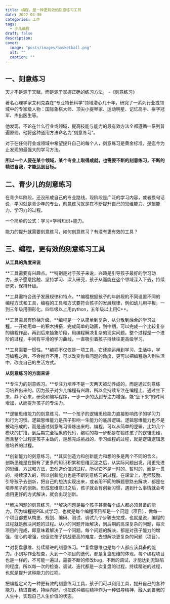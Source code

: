 ```yaml
---
title: 编程，是一种更有效的刻意练习工具
date: 2022-04-30
categories: 工作
tags:
  - 少儿编程
draft: false
description: 
cover: 
  image: "posts/images/basketball.png"
  alt: ""
  caption: ""
---
```

## 一、刻意练习

天才不是源于天赋，而是源于掌握正确的练习方法。 -《刻意练习》

著名心理学家艾利克森在“专业特长科学”领域潜心几十年，研究了一系列行业或领域中的专家级人物：国际象棋大师、顶尖小提琴家、运动明星、记忆高手、拼字冠军、杰出医生等。

他发现，不论在什么行业或领域，提高技能与能力的最有效方法全都遵循一系列普遍原则，他将这种通用方法命名为“刻意练习”。

对于在任何行业或领域中希望提升自己的每个人，刻意练习是黄金标准，是迄今为止发现的最强大的学习方法。

**所以一个人要在某个领域，某个专业上取得成就，也需要不断的刻意练习，不断的精进自我，才能达到目标。**

## 二、青少儿的刻意练习

在青少年阶段，还没形成自己的专业路线，现阶段是广泛的学习内容，或者换句话说，学习就是青少年的专业，刻意练习就是在不断提升自己的思维能力、逻辑能力、学习力的过程。

一个简单的公式：学习=学科知识+能力。

能力的提升就需要刻意练习，如何刻意练习？有没有更有效的工具？

## 三、编程，更有效的刻意练习工具

**从工具的角度来说**

**工具需要有兴趣点。**特别是对于孩子来说，兴趣是引导孩子最好的学习动力，孩子愿意接触、坚持学习、深入研究，孩子从而能在这个领域深入下去，持续研究，保持升级。

**工具需符合孩子发展规律和特点。**编程根据孩子的年龄段的不同设置不同的编程方式和工具，编程的工具和方式要符合孩子的发展规律，例如幼儿用平板，一到三年级用图形化，四年级以上用python，五年级以上用C++。

**工具需具有阶梯升级。**编程是一个从简单到复杂，从分散到融合的学习过程。一开始用单一的积木拼搭，完成简单的动画，到中期，可以完成一个比较复杂的编程作品，再到后来抽象阶段，用编程解决复杂的现实问题。整个过程是一个进阶的过程，中间有平滑的学习曲线，一直吸引着孩子持续往更高级学习。

**工具需要一惯性。**编程不仅仅是一项工具，它还能运用到学习、生活中，学习编程之后，不会抛弃不用，可以改变你看问题的角度，更可以把编程融入到生活中，改变自己的生活方式。

**从刻意练习的方面来讲**

**专注力的刻意练习。**专注力培养不是一天两天被动养成的，而是通过刻意练习培养出来的。因为孩子对少儿编程有兴趣，所以会持续专注在编程上。通过坐下来，静下心来，研究和编写程序，一步一步的达到专注力增强，能“坐下来”的时间增加，从而提升孩子的专注力。

**逻辑思维能力的刻意练习。**一个孩子的逻辑思维能力直接影响孩子的学习力和行为习惯。逻辑思维能力是孩子影响一生能力的底层逻辑。逻辑思维能力也不是被动形成的，而是通过刻意练习锻炼出来的。编程，可以从简单的逻辑，比如几个模块的拼搭，到后期完全抽象的代码，编程的每一步都是在锻炼孩子的逻辑思维，而且整个过程是孩子主动的，是想完成挑战的，学习编程的过程，就是逻辑逻辑思维培养的过程。

**创新能力的刻意练习。**其实创造力和创新能力和想的多是两个不同的含义。创新思维是在拥有了更多的知识积累和思维沉淀之后，从实际问题出发，用更先进的思维、方式和方法，去创造价值的过程。所以它不是一时的、暂时的，而是一贯的，持续深入的，所以创新能力也是不断刻意练习的过程。在课堂上，老师鼓励、引导孩子去创新，把自己的想法实现出来，或者用不同的解题思路去解决，都是在培养孩子的创新。形成思维意识之后，孩子就会有创新习惯，遇到什么事情就会考虑用更好的方式解决，就会出现创新。

**解决问题的刻意练习。**解决问题是每个孩子甚至每个成人都必须具备的能力。因为编程是PBL式学习，也就是每个编程项目都是一个问题（项目），做每一个项目都要从构思、规划、编码、测试、调试几个步骤去完成，也就是说，编程的过程就是解决问题的过程。从小的问题开始解决，到后期的高深复杂的问题，每次项目的完成，即意味着解决了一个问题。每个问题的解决，都是对孩子能力的增强，信心的增强，也促进孩子挑战更高的难度，去想解决更复杂的问题（项目）。

**对复盘思维、持续精进的刻意练习。**复盘思维也是每个人都应该具备的能力。小到写作业检查，大到一个项目的迭代，都是复盘思维的体现。每个编程项目也是一样的，不可能一遍过，需要不断的修改bug，不断的调试，才能达到无缺陷的程度。所以每一次的检查、调试、迭代都是一次复盘的过程，持续精进的过程，也就是提升这种能力的过程。

把编程定义为一种更有效的刻意练习工具，孩子们可以利用工具，提升自己的各种能力，精进自我，持续向好。也把这种编程精神作为一种倡导精神，融入到自我的人生中，实现自己人生价值的状态。